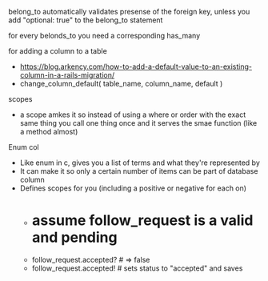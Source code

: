  belong_to automatically validates presense of the foreign key, unless you add "optional: true" to the belong_to statement
 
 for every belonds_to you need a corresponding has_many
 
 
 for adding a column to a table
  - https://blog.arkency.com/how-to-add-a-default-value-to-an-existing-column-in-a-rails-migration/
  - change_column_default(
      table_name,
      column_name,
      default
    )
    
scopes
- a scope amkes it so instead of using a where or order with the exact same thing you call one thing once and it serves the smae function (like a method almost)


Enum col 
- Like enum in c, gives you a list of terms and what they're represented by
- It can make it so only a certain number of items can be part of database column
- Defines scopes for you (including a positive or negative for each on) 
    - # assume follow_request is a valid and pending
    - follow_request.accepted? # => false
    - follow_request.accepted! # sets status to "accepted" and saves
